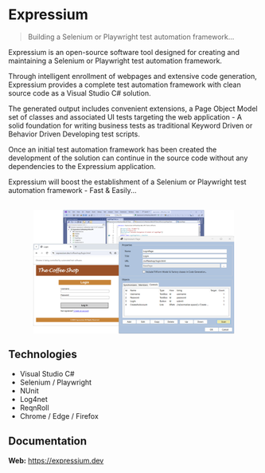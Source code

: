 # Expressium

> Building a Selenium or Playwright test automation framework...

Expressium is an open-source software tool designed for creating and maintaining a Selenium or Playwright test automation framework.

Through intelligent enrollment of webpages and extensive code generation, Expressium provides a complete test automation framework with clean source code as a Visual Studio C# solution.

The generated output includes convenient extensions, a Page Object Model set of classes and associated UI tests targeting the web application - A solid foundation for writing business tests as traditional Keyword Driven or Behavior Driven Developing test scripts.

Once an initial test automation framework has been created the development of the solution can continue in the source code without any dependencies to the Expressium application.

Expressium will boost the establishment of a Selenium or Playwright test automation framework - Fast & Easily...
<br />
<br />

<img src="Expressium.png"
     alt="Expressium"
     style="display: block; margin-left: auto; margin-right: auto; width: 80%;" />

## Technologies
* Visual Studio C#
* Selenium / Playwright
* NUnit
* Log4net
* ReqnRoll
* Chrome / Edge / Firefox

## Documentation
**Web:** https://expressium.dev